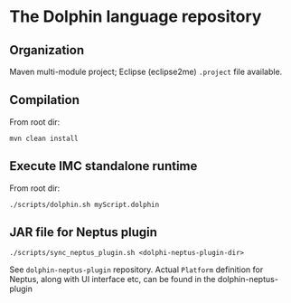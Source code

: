 # The Dolphin language repository 

## Organization

Maven multi-module project; Eclipse (eclipse2me) `.project` file available.

## Compilation
From root dir:

	mvn clean install

## Execute IMC standalone runtime
From root dir:
	
	./scripts/dolphin.sh myScript.dolphin

## JAR file for Neptus plugin

	./scripts/sync_neptus_plugin.sh <dolphi-neptus-plugin-dir>

See `dolphin-neptus-plugin` repository.
Actual `Platform` definition for Neptus, along with UI interface etc, can be found in the dolphin-neptus-plugin 

